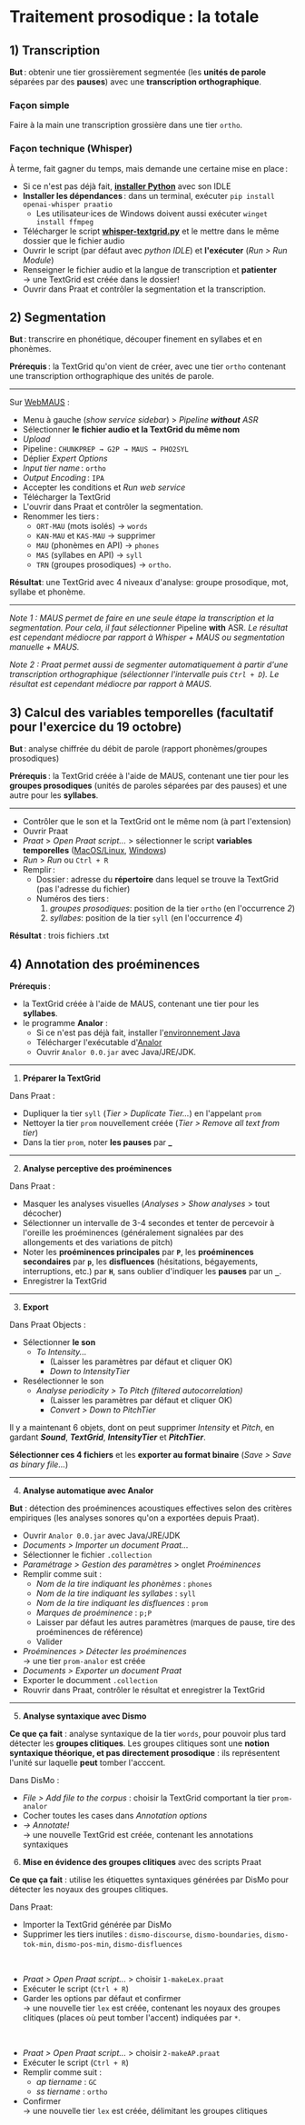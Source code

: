 # Traitement prosodique : la totale

## 1) Transcription
**But** : obtenir une tier grossièrement segmentée (les **unités de parole** séparées par des **pauses**) avec une **transcription orthographique**.

### Façon simple
Faire à la main une transcription grossière dans une tier `ortho`.

### Façon technique (Whisper)
À terme, fait gagner du temps, mais demande une certaine mise en place :

- Si ce n'est pas déjà fait, **[installer Python](https://www.python.org/downloads/)** avec son IDLE
- **Installer les dépendances** : dans un terminal, exécuter `pip install openai-whisper praatio`
	- Les utilisateur·ices de Windows doivent aussi exécuter `winget install ffmpeg`
- Télécharger le script **[whisper-textgrid.py](whisper-textgrid/whisper-textgrid-universal.py)** et le mettre dans le même dossier que le fichier audio
- Ouvrir le script (par défaut avec *python IDLE*) et **l'exécuter** (*Run > Run Module*)
- Renseigner le fichier audio et la langue de transcription et **patienter**  
→ une TextGrid est créée dans le dossier!
- Ouvrir dans Praat et contrôler la segmentation et la transcription.

## 2) Segmentation

**But** : transcrire en phonétique, découper finement en syllabes et en phonèmes.

**Prérequis** : la TextGrid qu'on vient de créer, avec une tier `ortho` contenant une transcription orthographique des unités de parole.

---

Sur [WebMAUS](https://clarin.phonetik.uni-muenchen.de/BASWebServices/interface/WebMAUSGeneral) :
- Menu à gauche (*show service sidebar*) > *Pipeline **without** ASR*
- Sélectionner **le fichier audio et la TextGrid du même nom**
- *Upload*
- Pipeline : `CHUNKPREP → G2P → MAUS → PHO2SYL`
- Déplier *Expert Options*
- *Input tier name* : `ortho`
- *Output Encoding* : `IPA`
- Accepter les conditions et *Run web service*
- Télécharger la TextGrid
- L'ouvrir dans Praat et contrôler la segmentation.
- Renommer les tiers :
	- `ORT-MAU` (mots isolés) → `words`
	- `KAN-MAU` et `KAS-MAU` → supprimer
	- `MAU` (phonèmes en API) → `phones`
	- `MAS` (syllabes en API) → `syll`
	- `TRN` (groupes prosodiques) → `ortho`.

**Résultat**: une TextGrid avec 4 niveaux d'analyse: groupe prosodique, mot, syllabe et phonème.

---

*Note 1 : MAUS permet de faire en une seule étape la transcription et la segmentation. Pour cela, il faut sélectionner* Pipeline **with** ASR. *Le résultat est cependant médiocre par rapport à Whisper + MAUS ou segmentation manuelle + MAUS.*

*Note 2 : Praat permet aussi de segmenter automatiquement à partir d'une transcription orthographique (sélectionner l'intervalle puis `Ctrl + D`). Le résultat est cependant médiocre par rapport à MAUS.*


## 3) Calcul des variables temporelles (facultatif pour l'exercice du 19 octobre)

**But** : analyse chiffrée du débit de parole (rapport phonèmes/groupes prosodiques)

**Prérequis** : la TextGrid créée à l'aide de MAUS, contenant une tier pour les **groupes prosodiques** (unités de paroles séparées par des pauses) et une autre pour les **syllabes**.

---

- Contrôler que le son et la TextGrid ont le même nom (à part l'extension)
- Ouvrir Praat
- *Praat* > *Open Praat script...* > sélectionner le script **variables temporelles** ([MacOS/Linux](praat_scripts/variables_temporelles_MAC_LINUX.praat), [Windows](praat_scripts/variables_temporelles_WIN.praat))
- *Run* > *Run* ou `Ctrl + R`
- Remplir : 
	- Dossier : adresse du **répertoire** dans lequel se trouve la TextGrid (pas l'adresse du fichier)
	- Numéros des tiers :
		1. *groupes prosodiques*: position de la tier `ortho` (en l'occurrence *2*)
		2. *syllabes*: position de la tier `syll` (en l'occurrence *4*)


**Résultat** : trois fichiers .txt

## 4) Annotation des proéminences

**Prérequis** : 
- la TextGrid créée à l'aide de MAUS, contenant une tier pour les **syllabes**.
- le programme **Analor** :
	- Si ce n'est pas déjà fait, installer l'[environnement Java](https://adoptium.net/fr/temurin/releases?version=21&os=any&arch=any) 
	- Télécharger l'exécutable d'[Analor](https://www.lattice.cnrs.fr/ressources/logiciels/analor/)
	- Ouvrir `Analor 0.0.jar` avec Java/JRE/JDK.

---

1) **Préparer la TextGrid**

Dans Praat :
- Dupliquer la tier `syll` (*Tier > Duplicate Tier...*) en l'appelant `prom`
- Nettoyer la tier `prom` nouvellement créée (*Tier > Remove all text from tier*)
- Dans la tier `prom`, noter **les pauses** par **_**

---

2) **Analyse perceptive des proéminences**

Dans Praat : 
- Masquer les analyses visuelles (*Analyses > Show analyses* > tout décocher)
- Sélectionner un intervalle de 3-4 secondes et tenter de percevoir à l'oreille les proéminences (généralement signalées par des allongements et des variations de pitch)
- Noter les **proéminences principales** par **`P`**, les **proéminences secondaires** par **`p`**, les **disfluences** (hésitations, bégayements, interruptions, etc.) par **`H`**, sans oublier d'indiquer les **pauses** par un **`_`**.
- Enregistrer la TextGrid

---

3) **Export**

Dans Praat Objects :

- Sélectionner **le son**
	- *To Intensity...*
		- (Laisser les paramètres par défaut et cliquer OK)
		- *Down to IntensityTier*
- Resélectionner le son
	- *Analyse periodicity > To Pitch (filtered autocorrelation)*
		- (Laisser les paramètres par défaut et cliquer OK)
		- *Convert > Down to PitchTier*

Il y a maintenant 6 objets, dont on peut supprimer *Intensity* et *Pitch*, en gardant ***Sound***, ***TextGrid***, ***IntensityTier*** et ***PitchTier***.

**Sélectionner ces 4 fichiers** et les **exporter au format binaire** (*Save > Save as binary file...*)

---

4) **Analyse automatique avec Analor**

**But** : détection des proéminences acoustiques effectives selon des critères empiriques (les analyses sonores qu'on a exportées depuis Praat).

- Ouvrir `Analor 0.0.jar` avec Java/JRE/JDK
- *Documents > Importer un document Praat...*
- Sélectionner le fichier `.collection` 
- *Paramétrage > Gestion des paramètres* > onglet *Proéminences*
- Remplir comme suit :
	- *Nom de la tire indiquant les phonèmes* : `phones`
	- *Nom de la tire indiquant les syllabes* : `syll`
	- *Nom de la tire indiquant les disfluences* : `prom`
	- *Marques de proéminence* : `p;P`
	- Laisser par défaut les autres paramètres (marques de pause, tire des proéminences de référence)
	- Valider
- *Proéminences > Détecter les proéminences*  
→ une tier `prom-analor` est créée
- *Documents > Exporter un document Praat*
- Exporter le documment `.collection`
- Rouvrir dans Praat, contrôler le résultat et enregistrer la TextGrid

---

5) **Analyse syntaxique avec Dismo**

**Ce que ça fait** : analyse syntaxique de la tier `words`, pour pouvoir plus tard détecter les **groupes clitiques**. Les groupes clitiques sont une **notion syntaxique théorique, et pas directement prosodique** : ils représentent l'unité sur laquelle **peut** tomber l'acccent.

Dans DisMo : 
- *File > Add file to the corpus* : choisir la TextGrid comportant la tier `prom-analor` 
- Cocher toutes les cases dans *Annotation options*
- *→ Annotate!*  
→ une nouvelle TextGrid est créée, contenant les annotations syntaxiques


6) **Mise en évidence des groupes clitiques** avec des scripts Praat

**Ce que ça fait** : utilise les étiquettes syntaxiques générées par DisMo pour détecter les noyaux des groupes clitiques.

Dans Praat:
- Importer la TextGrid générée par DisMo
- Supprimer les tiers inutiles : `dismo-discourse`, `dismo-boundaries`, `dismo-tok-min`, `dismo-pos-min`, `dismo-disfluences`

<br>

- *Praat > Open Praat script...* > choisir `1-makeLex.praat`
- Exécuter le script (`Ctrl + R`)
- Garder les options par défaut et confirmer  
→ une nouvelle tier `lex` est créée, contenant les noyaux des groupes clitiques (places où peut tomber l'accent) indiquées par `*`.

<br>

- *Praat > Open Praat script...* > choisir `2-makeAP.praat`
- Exécuter le script (`Ctrl + R`)
- Remplir comme suit :
	- *ap tiername* : `GC`
	- *ss tiername* : `ortho`
- Confirmer  
→ une nouvelle tier `lex` est créée, délimitant les groupes clitiques

